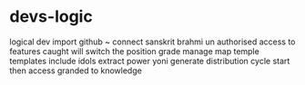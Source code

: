 # devs-logic
logical dev import github ~ connect sanskrit brahmi
un authorised access to features caught will switch 
the position grade manage map temple templates 
include idols extract power yoni generate distribution 
cycle start then access granded to knowledge

